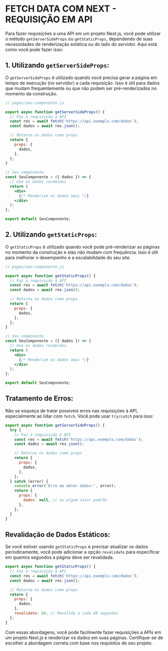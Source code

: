 # FETCH DATA COM NEXT - REQUISIÇÃO EM API
Para fazer requisições a uma API em um projeto Next.js, você pode utilizar o método `getServerSideProps` ou `getStaticProps`, dependendo de suas necessidades de renderização estática ou do lado do servidor. Aqui está como você pode fazer isso:

## 1. Utilizando `getServerSideProps`:
O `getServerSideProps` é utilizado quando você precisa gerar a página em tempo de execução (no servidor) a cada requisição. Isso é útil para dados que mudam frequentemente ou que não podem ser pré-renderizados no momento da construção.

```jsx
// pages/seu-componente.js

export async function getServerSideProps() {
  // Faz a requisição à API
  const res = await fetch('https://api.exemplo.com/dados');
  const dados = await res.json();

  // Retorna os dados como props
  return {
    props: {
      dados,
    },
  };
}

// Seu componente
const SeuComponente = ({ dados }) => {
  // Use os dados recebidos
  return (
    <div>
      {/* Renderize os dados aqui */}
    </div>
  );
};

export default SeuComponente;
```

## 2. Utilizando `getStaticProps`:
O `getStaticProps` é utilizado quando você pode pré-renderizar as páginas no momento da construção e elas não mudam com frequência. Isso é útil para melhorar o desempenho e a escalabilidade do seu site.

```jsx
// pages/seu-componente.js

export async function getStaticProps() {
  // Faz a requisição à API
  const res = await fetch('https://api.exemplo.com/dados');
  const dados = await res.json();

  // Retorna os dados como props
  return {
    props: {
      dados,
    },
  };
}

// Seu componente
const SeuComponente = ({ dados }) => {
  // Use os dados recebidos
  return (
    <div>
      {/* Renderize os dados aqui */}
    </div>
  );
};

export default SeuComponente;
```

## Tratamento de Erros:
Não se esqueça de tratar possíveis erros nas requisições à API, especialmente ao lidar com `fetch`. Você pode usar `try/catch` para isso:

```jsx
export async function getServerSideProps() {
  try {
    // Faz a requisição à API
    const res = await fetch('https://api.exemplo.com/dados');
    const dados = await res.json();

    // Retorna os dados como props
    return {
      props: {
        dados,
      },
    };
  } catch (error) {
    console.error('Erro ao obter dados:', error);
    return {
      props: {
        dados: null, // ou algum valor padrão
      },
    };
  }
}
```

## Revalidação de Dados Estáticos:
Se você estiver usando `getStaticProps` e precisar atualizar os dados periodicamente, você pode adicionar a opção `revalidate` para especificar em quantos segundos a página deve ser revalidada.

```jsx
export async function getStaticProps() {
  // Faz a requisição à API
  const res = await fetch('https://api.exemplo.com/dados');
  const dados = await res.json();

  // Retorna os dados como props
  return {
    props: {
      dados,
    },
    revalidate: 60, // Revalida a cada 60 segundos
  };
}
```

Com essas abordagens, você pode facilmente fazer requisições a APIs em um projeto Next.js e renderizar os dados em suas páginas. Certifique-se de escolher a abordagem correta com base nos requisitos de seu projeto. 